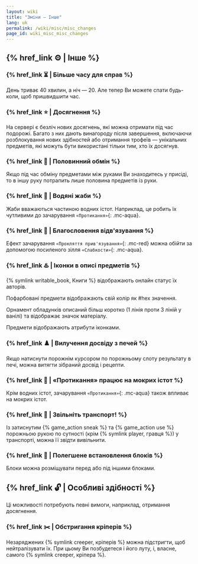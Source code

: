 ```yaml
---
layout: wiki
title: "Зміни — Інше"
lang: uk
permalink: /wiki/misc/misc_changes
page_id: wiki_misc_misc_changes
---
```


## {% href_link ⚙️ | Інше %}

### {% href_link ⏳️ | Більше часу для справ %}
День триває 40 хвилин, а ніч — 20. Але тепер Ви можете спати будь-коли, щоб пришвидшити час.

### {% href_link ⭐️ | Досягнення %}
На сервері є безліч нових досягнень, які можна отримати під час подорожі. Багато з них дають винагороду після завершення, включаючи розблокування нових здібностей або отримання трофеїв — унікальних предметів, які можуть бути використані тільки тим, хто їх досягнув.

### {% href_link 🙌 | Половинний обмін %}
Якщо під час обміну предметами між руками Ви знаходитесь у присіді, то в іншу руку потрапить лише половина предметів із руки.

### {% href_link 🐸 | Водяні жаби %}
Жаби вважаються частиною водних істот. Наприклад, це робить їх чутливими до зачарування `«Протикання»`{: .mc-aqua}.

### {% href_link 🎩 | Благословення відв'язування %}
Ефект зачарування `«Прокляття прив'язування»`{: .mc-red} можна обійти за допомогою посиленого зілля `«Слабкости»`{: .mc-aqua}.

### {% href_link ♨️ | Іконки в описі предметів %}
{% symlink writable_book, Книги %} відображають онлайн статус їх авторів.

Пофарбовані предмети відображають свій колір як #hex значення.

Орнамент обладунків описаний більш коротко (1 лінія проти 3 ліній у ванілі) та відображає значок матеріалу.

Предмети відображають атрибути іконками.

### {% href_link ♟️ | Вилучення досвіду з печей %}
Якщо натиснути порожнім курсором по порожньому слоту результату в печі, можна витягти зібраний досвід і рецепти.

### {% href_link 🔱 | «Протикання» працює на мокрих істот %}
Крім водних істот, зачарування `«Протикання»`{: .mc-aqua} також впливає на мокрих істот.

### {% href_link 🚏 | Звільніть транспорт! %}
Із затиснутим {% game_action sneak %} та {% game_action use %} порожньою рукою по сутності (крім {% symlink player, гравця %}) у транспорті, можна її звідти вивільнити.

### {% href_link 🧵 | Полегшене встановлення блоків %}
Блоки можна розміщувати перед або під іншими блоками.



## {% href_link 🔓️ | Особливі здібності %}

Ці можливості потребують певні вимоги, наприклад, отримання досягнення.


### {% href_link ✂️ | Обстригання кріперів %}
Незаряджених {% symlink creeper, кріперів %} можна підстригти, щоб нейтралізувати їх. При цьому Ви позбудетеся і його луту, і, власне, самого {% symlink creeper, кріпера %}.
